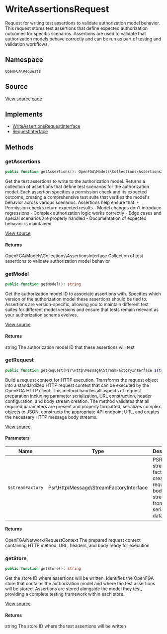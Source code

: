 # WriteAssertionsRequest

Request for writing test assertions to validate authorization model behavior. This request stores test assertions that define expected authorization outcomes for specific scenarios. Assertions are used to validate that authorization models behave correctly and can be run as part of testing and validation workflows.

## Namespace
`OpenFGA\Requests`

## Source
[View source code](https://github.com/evansims/openfga-php/blob/main/src/Requests/WriteAssertionsRequest.php)

## Implements
* [WriteAssertionsRequestInterface](WriteAssertionsRequestInterface.md)
* [RequestInterface](RequestInterface.md)



## Methods
### getAssertions


```php
public function getAssertions(): OpenFGA\Models\Collections\AssertionsInterface
```

Get the test assertions to write to the authorization model. Returns a collection of assertions that define test scenarios for the authorization model. Each assertion specifies a permission check and its expected outcome, creating a comprehensive test suite that verifies the model&#039;s behavior across various scenarios. Assertions help ensure that: - Permission checks return expected results - Model changes don&#039;t introduce regressions - Complex authorization logic works correctly - Edge cases and special scenarios are properly handled - Documentation of expected behavior is maintained

[View source](https://github.com/evansims/openfga-php/blob/main/src/Requests/WriteAssertionsRequest.php#L62)


#### Returns
OpenFGA\Models\Collections\AssertionsInterface
 Collection of test assertions to validate authorization model behavior

### getModel


```php
public function getModel(): string
```

Get the authorization model ID to associate assertions with. Specifies which version of the authorization model these assertions should be tied to. Assertions are version-specific, allowing you to maintain different test suites for different model versions and ensure that tests remain relevant as your authorization schema evolves.

[View source](https://github.com/evansims/openfga-php/blob/main/src/Requests/WriteAssertionsRequest.php#L71)


#### Returns
string
 The authorization model ID that these assertions will test

### getRequest


```php
public function getRequest(Psr\Http\Message\StreamFactoryInterface $streamFactory): OpenFGA\Network\RequestContext
```

Build a request context for HTTP execution. Transforms the request object into a standardized HTTP request context that can be executed by the OpenFGA HTTP client. This method handles all aspects of request preparation including parameter serialization, URL construction, header configuration, and body stream creation. The method validates that all required parameters are present and properly formatted, serializes complex objects to JSON, constructs the appropriate API endpoint URL, and creates the necessary HTTP message body streams.

[View source](https://github.com/evansims/openfga-php/blob/main/src/Requests/WriteAssertionsRequest.php#L82)

#### Parameters
| Name | Type | Description |
|------|------|-------------|
| `$streamFactory` | Psr\Http\Message\StreamFactoryInterface | PSR-7 stream factory for creating request body streams from serialized data |

#### Returns
OpenFGA\Network\RequestContext
 The prepared request context containing HTTP method, URL, headers, and body ready for execution

### getStore


```php
public function getStore(): string
```

Get the store ID where assertions will be written. Identifies the OpenFGA store that contains the authorization model and where the test assertions will be stored. Assertions are stored alongside the model they test, providing a complete testing framework within each store.

[View source](https://github.com/evansims/openfga-php/blob/main/src/Requests/WriteAssertionsRequest.php#L99)


#### Returns
string
 The store ID where the test assertions will be written

